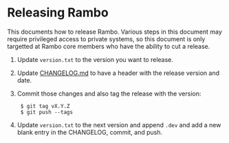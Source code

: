 # Releasing Rambo

This documents how to release Rambo. Various steps in this document may
require privileged access to private systems, so this document is only
targetted at Rambo core members who have the ability to cut a release.

1. Update `version.txt` to the version you want to release.

1. Update [CHANGELOG.md](https://github.com/terminal-labs/rambo/blob/master/CHANGELOG.md) to have a header with the release version and date.

1. Commit those changes and also tag the release with the version:

        $ git tag vX.Y.Z
        $ git push --tags

1. Update `version.txt` to the next version and append `.dev` and add
  a new blank entry in the CHANGELOG, commit, and push.
